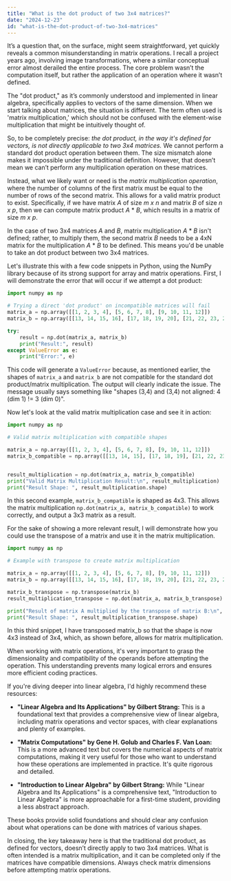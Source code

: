 ```yaml
---
title: "What is the dot product of two 3x4 matrices?"
date: "2024-12-23"
id: "what-is-the-dot-product-of-two-3x4-matrices"
---
```


 It’s a question that, on the surface, might seem straightforward, yet quickly reveals a common misunderstanding in matrix operations. I recall a project years ago, involving image transformations, where a similar conceptual error almost derailed the entire process. The core problem wasn’t the computation itself, but rather the application of an operation where it wasn’t defined.

The "dot product," as it’s commonly understood and implemented in linear algebra, specifically applies to vectors of the same dimension. When we start talking about matrices, the situation is different. The term often used is 'matrix multiplication,' which should not be confused with the element-wise multiplication that might be intuitively thought of.

So, to be completely precise: *the dot product, in the way it's defined for vectors, is not directly applicable to two 3x4 matrices.* We cannot perform a standard dot product operation between them. The size mismatch alone makes it impossible under the traditional definition. However, that doesn’t mean we can’t perform any multiplication operation on these matrices.

Instead, what we likely want or need is the *matrix multiplication operation*, where the number of columns of the first matrix must be equal to the number of rows of the second matrix. This allows for a valid matrix product to exist. Specifically, if we have matrix *A* of size *m x n* and matrix *B* of size *n x p*, then we can compute matrix product *A* \* *B*, which results in a matrix of size *m x p*.

In the case of two 3x4 matrices *A* and *B*, matrix multiplication *A* \* *B* isn't defined; rather, to multiply them, the second matrix *B* needs to be a 4xN matrix for the multiplication *A* \* *B* to be defined. This means you'd be unable to take an dot product between two 3x4 matrices.

Let's illustrate this with a few code snippets in Python, using the NumPy library because of its strong support for array and matrix operations. First, I will demonstrate the error that will occur if we attempt a dot product:

```python
import numpy as np

# Trying a direct 'dot product' on incompatible matrices will fail
matrix_a = np.array([[1, 2, 3, 4], [5, 6, 7, 8], [9, 10, 11, 12]])
matrix_b = np.array([[13, 14, 15, 16], [17, 18, 19, 20], [21, 22, 23, 24]])

try:
    result = np.dot(matrix_a, matrix_b)
    print("Result:", result)
except ValueError as e:
    print("Error:", e)

```

This code will generate a `ValueError` because, as mentioned earlier, the shapes of `matrix_a` and `matrix_b` are not compatible for the standard dot product/matrix multiplication. The output will clearly indicate the issue. The message usually says something like "shapes (3,4) and (3,4) not aligned: 4 (dim 1) != 3 (dim 0)".

Now let's look at the valid matrix multiplication case and see it in action:

```python
import numpy as np

# Valid matrix multiplication with compatible shapes

matrix_a = np.array([[1, 2, 3, 4], [5, 6, 7, 8], [9, 10, 11, 12]])
matrix_b_compatible = np.array([[13, 14, 15], [17, 18, 19], [21, 22, 23], [25, 26, 27]])


result_multiplication = np.dot(matrix_a, matrix_b_compatible)
print("Valid Matrix Multiplication Result:\n", result_multiplication)
print("Result Shape: ", result_multiplication.shape)

```

In this second example, `matrix_b_compatible` is shaped as 4x3. This allows the matrix multiplication `np.dot(matrix_a, matrix_b_compatible)` to work correctly, and output a 3x3 matrix as a result.

For the sake of showing a more relevant result, I will demonstrate how you could use the transpose of a matrix and use it in the matrix multiplication.

```python
import numpy as np

# Example with transpose to create matrix multiplication

matrix_a = np.array([[1, 2, 3, 4], [5, 6, 7, 8], [9, 10, 11, 12]])
matrix_b = np.array([[13, 14, 15, 16], [17, 18, 19, 20], [21, 22, 23, 24]])

matrix_b_transpose = np.transpose(matrix_b)
result_multiplication_transpose = np.dot(matrix_a, matrix_b_transpose)

print("Result of matrix A multiplied by the transpose of matrix B:\n", result_multiplication_transpose)
print("Result Shape: ", result_multiplication_transpose.shape)

```

In this third snippet, I have transposed matrix_b so that the shape is now 4x3 instead of 3x4, which, as shown before, allows for matrix multiplication.

When working with matrix operations, it's very important to grasp the dimensionality and compatibility of the operands before attempting the operation. This understanding prevents many logical errors and ensures more efficient coding practices.

If you're diving deeper into linear algebra, I'd highly recommend these resources:

*   **"Linear Algebra and Its Applications" by Gilbert Strang:** This is a foundational text that provides a comprehensive view of linear algebra, including matrix operations and vector spaces, with clear explanations and plenty of examples.

*   **"Matrix Computations" by Gene H. Golub and Charles F. Van Loan:** This is a more advanced text but covers the numerical aspects of matrix computations, making it very useful for those who want to understand how these operations are implemented in practice. It's quite rigorous and detailed.

*   **"Introduction to Linear Algebra" by Gilbert Strang:** While "Linear Algebra and Its Applications" is a comprehensive text, "Introduction to Linear Algebra" is more approachable for a first-time student, providing a less abstract approach.

These books provide solid foundations and should clear any confusion about what operations can be done with matrices of various shapes.

In closing, the key takeaway here is that the traditional dot product, as defined for vectors, doesn’t directly apply to two 3x4 matrices. What is often intended is a matrix multiplication, and it can be completed only if the matrices have compatible dimensions. Always check matrix dimensions before attempting matrix operations.
